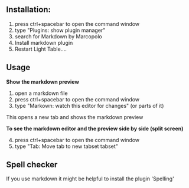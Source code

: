 ## Installation:

1. press ctrl+spacebar to open the command window
2. type "Plugins: show plugin manager"
3. search for Markdown by Marcopolo
4. Install markdown plugin
5. Restart Light Table....

## Usage

**Show the markdown preview**
1. open a markdown file
2. press ctrl+spacebar to open the command window
3. type "Markown: watch this editor for changes" (or parts of it)

This opens a new tab and shows the markdown preview

**To see the markdown editor and the preview side by side (split screen)**

4. press ctrl+spacebar to open the command window
5. type "Tab: Move tab to new tabset tabset"

## Spell checker
If you use markdown it might be helpful to install the plugin 'Spelling'
